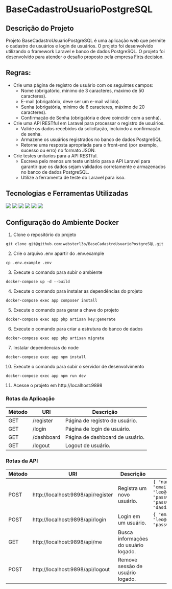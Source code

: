 # BaseCadastroUsuarioPostgreSQL

## Descrição do Projeto

Projeto BaseCadastroUsuarioPostgreSQL é uma aplicação web que permite o cadastro de usuários e login de usuários. O projeto foi desenvolvido utilizando o framework Laravel e banco de dados PostgreSQL. O projeto foi desenvolvido para atender o desafio proposto pela empresa [Firts decision](https://www.firstdecision.com.br/).

## Regras:
- Crie uma página de registro de usuário com os seguintes campos:
   - Nome (obrigatório, mínimo de 3 caracteres, máximo de 50 caracteres).
   - E-mail (obrigatório, deve ser um e-mail válido).
   - Senha (obrigatória, mínimo de 6 caracteres, máximo de 20 caracteres).
   - Confirmação de Senha (obrigatória e deve coincidir com a senha).
 - Crie uma API RESTful em Laravel para processar o registro de usuários.
   - Valide os dados recebidos da solicitação, incluindo a confirmação de senha.
   - Armazene os usuários registrados no banco de dados PostgreSQL.
   - Retorne uma resposta apropriada para o front-end (por exemplo, sucesso ou erro) no formato JSON.
 - Crie testes unitarios para a API RESTful.
   - Escreva pelo menos um teste unitário para a API Laravel para garantir que os dados sejam validados corretamente e armazenados no banco de dados PostgreSQL.
   - Utilize a ferramenta de teste do Laravel para isso.

## Tecnologias e Ferramentas Utilizadas

<div align="left">
    <img src="https://img.shields.io/badge/-Docker-%23fff?style=for-the-badge&logo=docker&logoColor=2496ED" target="_blank">
    <img src="https://img.shields.io/badge/-PHP-%23fff?style=for-the-badge&logo=php&logoColor=777BB4" target="_blank">
    <img src="https://img.shields.io/badge/-Laravel-%23fff?style=for-the-badge&logo=laravel&logoColor=FF2D20" target="_blank">
    <img src="https://img.shields.io/badge/-PHPUnit-%23fff?style=for-the-badge&logo=phpunit&logoColor=4FC08D" target="_blank">
    <img src="https://img.shields.io/badge/-PostgreSQL-%23fff?style=for-the-badge&logo=postgresql&logoColor=2496ED" target="_blank">
    <img src="https://img.shields.io/badge/-Vite-%23fff?style=for-the-badge&logo=vite&logoColor=4FC08D" target="_blank">
</div>

## Configuração do Ambiente Docker
1. Clone o repositório do projeto
```shellScript
git clone git@github.com:websterl3o/BaseCadastroUsuarioPostgreSQL.git
```
2. Crie o arquivo .env apartir do .env.example
```shellScript
cp .env.example .env
```
3. Execute o comando para subir o ambiente
```shellScript
docker-compose up -d --build
```
4. Execute o comando para instalar as dependências do projeto
```shellScript
docker-compose exec app composer install
```
5. Execute o comando para gerar a chave do projeto
```shellScript
docker-compose exec app php artisan key:generate
```
6. Execute o comando para criar a estrutura do banco de dados
```shellScript
docker-compose exec app php artisan migrate
```
7. Instalar dependencias do node
```shellScript
docker-compose exec app npm install
```
10. Execute o comando para subir o servidor de desenvolvimento
```shellScript
docker-compose exec app npm run dev
```
11. Acesse o projeto em http://localhost:9898

### Rotas da Aplicação

| Método | URI        | Descrição                       |
| ------ | ---------- | ------------------------------- |
| GET    | /register  | Página de registro de usuário.  |
| GET    | /login     | Página de login de usuário.     |
| GET    | /dashboard | Página de dashboard de usuário. |
| GET    | /logout    | Logout de usuário.              |

### Rotas da API

| Método | URI                                | Descrição                            | Body                                                                                                         |
| ------ | ---------------------------------- | ------------------------------------ | ------------------------------------------------------------------------------------------------------------ |
| POST   | http://localhost:9898/api/register | Registra um novo usuário.            | ``` { "name": "Leo", "email": "leo@gmail.com", "password": "dasdas", "password_confirmation": "dasdas" } ``` |
| POST   | http://localhost:9898/api/login    | Login em um usuário.                 | ``` { "email": "leo@gmail.com", "password": "dasdaas" } ```                                                  |
| GET    | http://localhost:9898/api/me       | Busca informações do usuário logado. |                                                                                                              |
| POST   | http://localhost:9898/api/logout   | Remove sessão de usuário logado.     |                                                                                                              |